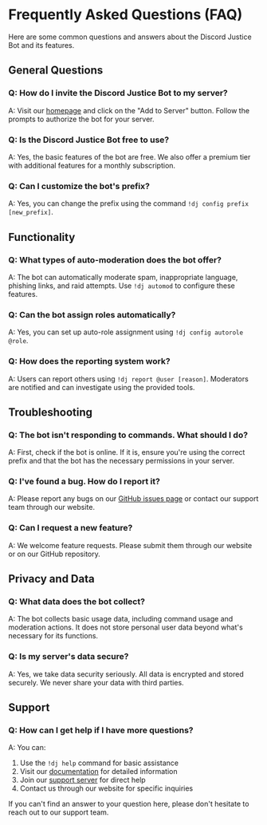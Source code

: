 # Frequently Asked Questions (FAQ)

Here are some common questions and answers about the Discord Justice Bot and its features.

## General Questions

### Q: How do I invite the Discord Justice Bot to my server?
A: Visit our [homepage](/) and click on the "Add to Server" button. Follow the prompts to authorize the bot for your server.

### Q: Is the Discord Justice Bot free to use?
A: Yes, the basic features of the bot are free. We also offer a premium tier with additional features for a monthly subscription.

### Q: Can I customize the bot's prefix?
A: Yes, you can change the prefix using the command `!dj config prefix [new_prefix]`.

## Functionality

### Q: What types of auto-moderation does the bot offer?
A: The bot can automatically moderate spam, inappropriate language, phishing links, and raid attempts. Use `!dj automod` to configure these features.

### Q: Can the bot assign roles automatically?
A: Yes, you can set up auto-role assignment using `!dj config autorole @role`.

### Q: How does the reporting system work?
A: Users can report others using `!dj report @user [reason]`. Moderators are notified and can investigate using the provided tools.

## Troubleshooting

### Q: The bot isn't responding to commands. What should I do?
A: First, check if the bot is online. If it is, ensure you're using the correct prefix and that the bot has the necessary permissions in your server.

### Q: I've found a bug. How do I report it?
A: Please report any bugs on our [GitHub issues page](https://github.com/discord-justice/bot/issues) or contact our support team through our website.

### Q: Can I request a new feature?
A: We welcome feature requests. Please submit them through our website or on our GitHub repository.

## Privacy and Data

### Q: What data does the bot collect?
A: The bot collects basic usage data, including command usage and moderation actions. It does not store personal user data beyond what's necessary for its functions.

### Q: Is my server's data secure?
A: Yes, we take data security seriously. All data is encrypted and stored securely. We never share your data with third parties.

## Support

### Q: How can I get help if I have more questions?
A: You can:
1. Use the `!dj help` command for basic assistance
2. Visit our [documentation](/docs) for detailed information
3. Join our [support server](https://discord.gg/discord-justice-support) for direct help
4. Contact us through our website for specific inquiries

If you can't find an answer to your question here, please don't hesitate to reach out to our support team.

